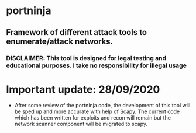 # portninja

## Framework of different attack tools to enumerate/attack networks. 
### DISCLAIMER: This tool is designed for legal testing and educational purposes. I take no responsibility for illegal usage

# Important update: 28/09/2020
- After some review of the portninja code, the development of this tool will be sped up and more accurate with help of Scapy. The current code which has been written for exploits and recon will remain but the network scanner component will be migrated to scapy.
